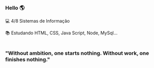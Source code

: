 ### Hello :earth_americas: <br>


:computer: 4/8 Sistemas de Informação <br>

:books: Estudando HTML, CSS, Java Script, Node, MySql... <br> <br>
<h3> "Without ambition, one starts nothing. Without work, one finishes nothing."</h3>


<!--
**DevPauloDias/DevPauloDias** is a ✨ _special_ ✨ repository because its `README.md` (this file) appears on your GitHub profile.

Here are some ideas to get you started:

- 🔭 I’m currently working on ...
- 🌱 I’m currently learning ...
- 👯 I’m looking to collaborate on ...
- 🤔 I’m looking for help with ...
- 💬 Ask me about ...
- 📫 How to reach me: ...
- 😄 Pronouns: ...
- ⚡ Fun fact: ...
-->
